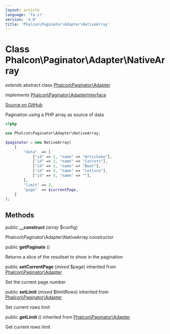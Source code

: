 ```yaml
---
layout: article
language: 'fa-ir'
version: '4.0'
title: 'Phalcon\Paginator\Adapter\NativeArray'
---
```


# Class **Phalcon\Paginator\Adapter\NativeArray**

*extends* abstract class [Phalcon\Paginator\Adapter](api/Phalcon_Paginator_Adapter)

*implements* [Phalcon\Paginator\AdapterInterface](api/Phalcon_Paginator_AdapterInterface)

<a href="https://github.com/phalcon/cphalcon/tree/v4.0.0/phalcon/paginator/adapter/nativearray.zep" class="btn btn-default btn-sm">Source on GitHub</a>

Pagination using a PHP array as source of data

```php
<?php

use Phalcon\Paginator\Adapter\NativeArray;

$paginator = new NativeArray(
    [
        "data"  => [
            ["id" => 1, "name" => "Artichoke"],
            ["id" => 2, "name" => "Carrots"],
            ["id" => 3, "name" => "Beet"],
            ["id" => 4, "name" => "Lettuce"],
            ["id" => 5, "name" => ""],
        ],
        "limit" => 2,
        "page"  => $currentPage,
    ]
);

```

## Methods

public **__construct** (*array* $config)

Phalcon\Paginator\Adapter\NativeArray constructor

public **getPaginate** ()

Returns a slice of the resultset to show in the pagination

public **setCurrentPage** (*mixed* $page) inherited from [Phalcon\Paginator\Adapter](api/Phalcon_Paginator_Adapter)

Set the current page number

public **setLimit** (*mixed* $limitRows) inherited from [Phalcon\Paginator\Adapter](api/Phalcon_Paginator_Adapter)

Set current rows limit

public **getLimit** () inherited from [Phalcon\Paginator\Adapter](api/Phalcon_Paginator_Adapter)

Get current rows limit